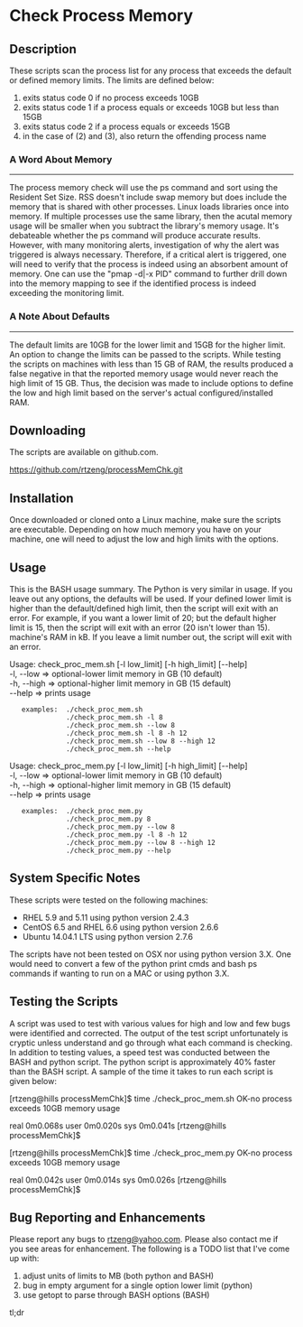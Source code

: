 Check Process Memory
====================


Description
-----------

These scripts scan the process list for any process that exceeds the default or
defined memory limits.  The limits are defined below: 
  1. exits status code 0 if no process exceeds 10GB
  2. exits status code 1 if a process equals or exceeds 10GB but less than 15GB
  3. exits status code 2 if a process equals or exceeds 15GB
  4. in the case of (2) and (3), also return the offending process name

### A Word About Memory
-----------------------
The process memory check will use the ps command and sort using the Resident
Set Size. RSS doesn't include swap memory but does include the memory
that is shared with other processes. Linux loads libraries once into memory.
If multiple processes use the same library, then the acutal memory usage will
be smaller when you subtract the library's memory usage. It's debateable
whether the ps command will produce accurate results. However, with many
monitoring alerts, investigation of why the alert was triggered is always
necessary. Therefore, if a critical alert is triggered, one will need to 
verify that the process is indeed using an absorbent amount of memory. One can
use the "pmap -d|-x PID" command to further drill down into the memory mapping
to see if the identified process is indeed exceeding the monitoring limit.

### A Note About Defaults
-------------------------
The default limits are 10GB for the lower limit and 15GB for the higher limit.
An option to change the limits can be passed to the scripts. While testing the
scripts on machines with less than 15 GB of RAM, the results produced a false
negative in that the reported memory usage would never reach the high limit of
15 GB. Thus, the decision was made to include options to define the low and
high limit based on the server's actual configured/installed RAM.


Downloading
-----------

The scripts are available on github.com.

  https://github.com/rtzeng/processMemChk.git


Installation
------------

Once downloaded or cloned onto a Linux machine, make sure the scripts are
executable. Depending on how much memory you have on your machine, one will 
need to adjust the low and high limits with the options.


Usage
-----

This is the BASH usage summary. The Python is very similar in usage. If you
leave out any options, the defaults will be used. If your defined lower limit
is higher than the default/defined high limit, then the script will exit with
an error. For example, if you want a lower limit of 20; but the default higher
limit is 15, then the script will exit with an error (20 isn't lower than 15).
machine's RAM in kB. If you leave a limit number out, the script will exit with
an error.

Usage: check_proc_mem.sh [-l low_limit] [-h high_limit] [--help]  
    -l, --low   => optional-lower limit memory in GB (10 default)  
    -h, --high  => optional-higher limit memory in GB (15 default)  
    --help      => prints usage  

       examples:  ./check_proc_mem.sh
                  ./check_proc_mem.sh -l 8
                  ./check_proc_mem.sh --low 8
                  ./check_proc_mem.sh -l 8 -h 12
                  ./check_proc_mem.sh --low 8 --high 12
                  ./check_proc_mem.sh --help

Usage: check_proc_mem.py [-l low_limit] [-h high_limit] [--help]  
     -l, --low   => optional-lower limit memory in GB (10 default)  
     -h, --high  => optional-higher limit memory in GB (15 default)  
     --help      => prints usage  

       examples:  ./check_proc_mem.py
                  ./check_proc_mem.py 8
                  ./check_proc_mem.py --low 8
                  ./check_proc_mem.py -l 8 -h 12
                  ./check_proc_mem.py --low 8 --high 12
                  ./check_proc_mem.py --help


System Specific Notes
---------------------

These scripts were tested on the following machines:
  * RHEL 5.9 and 5.11 using python version 2.4.3
  * CentOS 6.5 and RHEL 6.6 using python version 2.6.6
  * Ubuntu 14.04.1 LTS using python version 2.7.6

The scripts have not been tested on OSX nor using python version 3.X. One would
need to convert a few of the python print cmds and bash ps commands if wanting
to run on a MAC or using python 3.X.


Testing the Scripts
-------------------

A script was used to test with various values for high and low and few bugs
were identified and corrected. The output of the test script unfortunately is
cryptic unless understand and go through what each command is checking. In
addition to testing values, a speed test was conducted between the BASH and
python script. The python script is approximately 40% faster than the BASH
script.  A sample of the time it takes to run each script is given below:

[rtzeng@hills processMemChk]$ time ./check_proc_mem.sh
OK-no process exceeds 10GB memory usage

real	0m0.068s
user	0m0.020s
sys	0m0.041s
[rtzeng@hills processMemChk]$

[rtzeng@hills processMemChk]$ time ./check_proc_mem.py
OK-no process exceeds 10GB memory usage

real	0m0.042s
user	0m0.014s
sys	0m0.026s
[rtzeng@hills processMemChk]$


Bug Reporting and Enhancements
------------------------------

Please report any bugs to <rtzeng@yahoo.com>. Please also contact me if you see
areas for enhancement. The following is a TODO list that I've come up with:
  1. adjust units of limits to MB (both python and BASH)
  2. bug in empty argument for a single option lower limit (python)
  3. use getopt to parse through BASH options (BASH)

tl;dr
